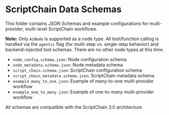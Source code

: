 # ScriptChain Data Schemas

This folder contains JSON Schemas and example configurations for multi-provider, multi-level ScriptChain workflows.

**Note:** Only `AiNode` is supported as a node type. All tool/function calling is handled via the `agentic` flag (for multi-step vs. single-step behavior) and backend-injected tool schemas. There are no other node types at this time.

- `node_config.schema.json`: Node configuration schema
- `node_metadata.schema.json`: Node metadata schema
- `script_chain.schema.json`: ScriptChain configuration schema
- `script_chain_metadata.schema.json`: ScriptChain metadata schema
- `example_many_to_one.json`: Example of many-to-one multi-provider workflow
- `example_one_to_many.json`: Example of one-to-many multi-provider workflow

All schemas are compatible with the ScriptChain 3.0 architecture. 